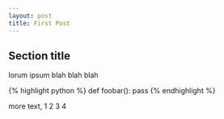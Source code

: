 ```yaml
---
layout: post
title: First Post
---
```

## Section title
lorum ipsum blah blah blah

{% highlight python %}
def foobar():
	pass
{% endhighlight %}

more text, 1 2 3 4

